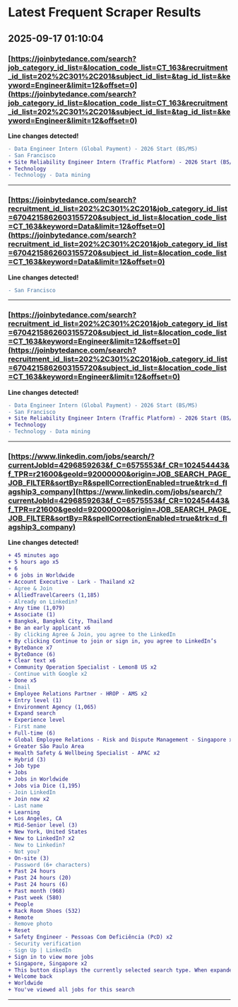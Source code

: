 # Latest Frequent Scraper Results

## 2025-09-17 01:10:04

### [https://joinbytedance.com/search?job_category_id_list=&location_code_list=CT_163&recruitment_id_list=202%2C301%2C201&subject_id_list=&tag_id_list=&keyword=Engineer&limit=12&offset=0](https://joinbytedance.com/search?job_category_id_list=&location_code_list=CT_163&recruitment_id_list=202%2C301%2C201&subject_id_list=&tag_id_list=&keyword=Engineer&limit=12&offset=0)

**Line changes detected!**

```diff
- Data Engineer Intern (Global Payment) - 2026 Start (BS/MS)
- San Francisco
+ Site Reliability Engineer Intern (Traffic Platform) - 2026 Start (BS/MS)
+ Technology
- Technology - Data mining
```

---
### [https://joinbytedance.com/search?recruitment_id_list=202%2C301%2C201&job_category_id_list=6704215862603155720&subject_id_list=&location_code_list=CT_163&keyword=Data&limit=12&offset=0](https://joinbytedance.com/search?recruitment_id_list=202%2C301%2C201&job_category_id_list=6704215862603155720&subject_id_list=&location_code_list=CT_163&keyword=Data&limit=12&offset=0)

**Line changes detected!**

```diff
- San Francisco
```

---
### [https://joinbytedance.com/search?recruitment_id_list=202%2C301%2C201&job_category_id_list=6704215862603155720&subject_id_list=&location_code_list=CT_163&keyword=Engineer&limit=12&offset=0](https://joinbytedance.com/search?recruitment_id_list=202%2C301%2C201&job_category_id_list=6704215862603155720&subject_id_list=&location_code_list=CT_163&keyword=Engineer&limit=12&offset=0)

**Line changes detected!**

```diff
- Data Engineer Intern (Global Payment) - 2026 Start (BS/MS)
- San Francisco
+ Site Reliability Engineer Intern (Traffic Platform) - 2026 Start (BS/MS)
+ Technology
- Technology - Data mining
```

---
### [https://www.linkedin.com/jobs/search/?currentJobId=4296859263&f_C=6575553&f_CR=102454443&f_TPR=r21600&geoId=92000000&origin=JOB_SEARCH_PAGE_JOB_FILTER&sortBy=R&spellCorrectionEnabled=true&trk=d_flagship3_company](https://www.linkedin.com/jobs/search/?currentJobId=4296859263&f_C=6575553&f_CR=102454443&f_TPR=r21600&geoId=92000000&origin=JOB_SEARCH_PAGE_JOB_FILTER&sortBy=R&spellCorrectionEnabled=true&trk=d_flagship3_company)

**Line changes detected!**

```diff
+ 45 minutes ago
+ 5 hours ago x5
+ 6
+ 6 jobs in Worldwide
+ Account Executive - Lark - Thailand x2
- Agree & Join
+ AlliedTravelCareers (1,185)
- Already on Linkedin?
+ Any time (1,079)
+ Associate (1)
+ Bangkok, Bangkok City, Thailand
+ Be an early applicant x6
- By clicking Agree & Join, you agree to the LinkedIn
+ By clicking Continue to join or sign in, you agree to LinkedIn’s
+ ByteDance x7
+ ByteDance (6)
+ Clear text x6
+ Community Operation Specialist - Lemon8 US x2
- Continue with Google x2
+ Done x5
- Email
+ Employee Relations Partner - HROP - AMS x2
+ Entry level (1)
+ Environment Agency (1,065)
+ Expand search
+ Experience level
- First name
+ Full-time (6)
+ Global Employee Relations - Risk and Dispute Management - Singapore x2
+ Greater São Paulo Area
+ Health Safety & Wellbeing Specialist - APAC x2
+ Hybrid (3)
+ Job type
+ Jobs
+ Jobs in Worldwide
+ Jobs via Dice (1,195)
- Join LinkedIn
+ Join now x2
- Last name
+ Learning
+ Los Angeles, CA
+ Mid-Senior level (3)
+ New York, United States
+ New to LinkedIn? x2
- New to Linkedin?
- Not you?
+ On-site (3)
- Password (6+ characters)
+ Past 24 hours
+ Past 24 hours (20)
+ Past 24 hours (6)
+ Past month (968)
+ Past week (580)
+ People
+ Rack Room Shoes (532)
+ Remote
- Remove photo
+ Reset
+ Safety Engineer - Pessoas Com Deficiência (PcD) x2
- Security verification
- Sign Up | LinkedIn
+ Sign in to view more jobs
+ Singapore, Singapore x2
+ This button displays the currently selected search type. When expanded it provides a list of search options that will switch the search inputs to match the current selection.
+ Welcome back
+ Worldwide
+ You've viewed all jobs for this search
```

---
